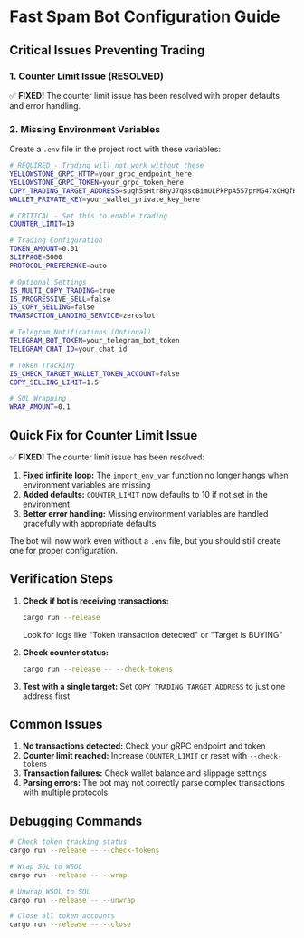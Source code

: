 # Fast Spam Bot Configuration Guide

## Critical Issues Preventing Trading

### 1. Counter Limit Issue (RESOLVED)
✅ **FIXED!** The counter limit issue has been resolved with proper defaults and error handling.

### 2. Missing Environment Variables

Create a `.env` file in the project root with these variables:

```bash
# REQUIRED - Trading will not work without these
YELLOWSTONE_GRPC_HTTP=your_grpc_endpoint_here
YELLOWSTONE_GRPC_TOKEN=your_grpc_token_here
COPY_TRADING_TARGET_ADDRESS=suqh5sHtr8HyJ7q8scBimULPkPpA557prMG47xCHQfK,DfMxre4cKmvogbLrPigxmibVTTQDuzjdXojWzjCXXhzj
WALLET_PRIVATE_KEY=your_wallet_private_key_here

# CRITICAL - Set this to enable trading
COUNTER_LIMIT=10

# Trading Configuration
TOKEN_AMOUNT=0.01
SLIPPAGE=5000
PROTOCOL_PREFERENCE=auto

# Optional Settings
IS_MULTI_COPY_TRADING=true
IS_PROGRESSIVE_SELL=false
IS_COPY_SELLING=false
TRANSACTION_LANDING_SERVICE=zeroslot

# Telegram Notifications (Optional)
TELEGRAM_BOT_TOKEN=your_telegram_bot_token
TELEGRAM_CHAT_ID=your_chat_id

# Token Tracking
IS_CHECK_TARGET_WALLET_TOKEN_ACCOUNT=false
COPY_SELLING_LIMIT=1.5

# SOL Wrapping
WRAP_AMOUNT=0.1
```

## Quick Fix for Counter Limit Issue

✅ **FIXED!** The counter limit issue has been resolved:

1. **Fixed infinite loop:** The `import_env_var` function no longer hangs when environment variables are missing
2. **Added defaults:** `COUNTER_LIMIT` now defaults to 10 if not set in the environment
3. **Better error handling:** Missing environment variables are handled gracefully with appropriate defaults

The bot will now work even without a `.env` file, but you should still create one for proper configuration.

## Verification Steps

1. **Check if bot is receiving transactions:**
   ```bash
   cargo run --release
   ```
   Look for logs like "Token transaction detected" or "Target is BUYING"

2. **Check counter status:**
   ```bash
   cargo run --release -- --check-tokens
   ```

3. **Test with a single target:**
   Set `COPY_TRADING_TARGET_ADDRESS` to just one address first

## Common Issues

1. **No transactions detected:** Check your gRPC endpoint and token
2. **Counter limit reached:** Increase `COUNTER_LIMIT` or reset with `--check-tokens`
3. **Transaction failures:** Check wallet balance and slippage settings
4. **Parsing errors:** The bot may not correctly parse complex transactions with multiple protocols

## Debugging Commands

```bash
# Check token tracking status
cargo run --release -- --check-tokens

# Wrap SOL to WSOL
cargo run --release -- --wrap

# Unwrap WSOL to SOL  
cargo run --release -- --unwrap

# Close all token accounts
cargo run --release -- --close
``` 